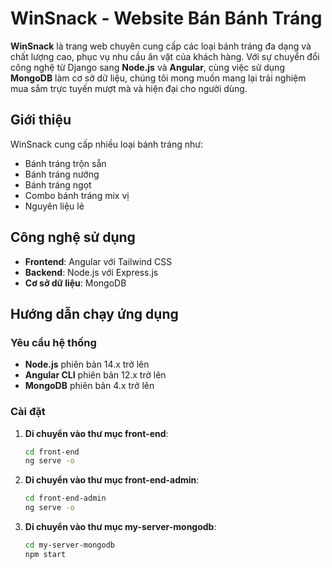 # WinSnack - Website Bán Bánh Tráng

**WinSnack** là trang web chuyên cung cấp các loại bánh tráng đa dạng và chất lượng cao, phục vụ nhu cầu ăn vặt của khách hàng. Với sự chuyển đổi công nghệ từ Django sang **Node.js** và **Angular**, cùng việc sử dụng **MongoDB** làm cơ sở dữ liệu, chúng tôi mong muốn mang lại trải nghiệm mua sắm trực tuyến mượt mà và hiện đại cho người dùng.

## Giới thiệu

WinSnack cung cấp nhiều loại bánh tráng như:

- Bánh tráng trộn sẵn
- Bánh tráng nướng
- Bánh tráng ngọt
- Combo bánh tráng mix vị
- Nguyên liệu lẻ

## Công nghệ sử dụng

- **Frontend**: Angular với Tailwind CSS
- **Backend**: Node.js với Express.js
- **Cơ sở dữ liệu**: MongoDB

## Hướng dẫn chạy ứng dụng

### Yêu cầu hệ thống

- **Node.js** phiên bản 14.x trở lên
- **Angular CLI** phiên bản 12.x trở lên
- **MongoDB** phiên bản 4.x trở lên

### Cài đặt

1. **Di chuyển vào thư mục front-end**:

   ```bash
   cd front-end
   ng serve -o

2. **Di chuyển vào thư mục front-end-admin**:

   ```bash
   cd front-end-admin
   ng serve -o

3. **Di chuyển vào thư mục my-server-mongodb**:

   ```bash
   cd my-server-mongodb
   npm start
